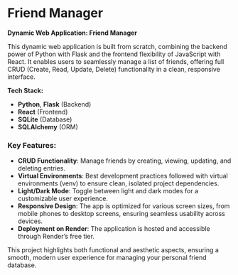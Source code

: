 
# Friend Manager
**Dynamic Web Application: Friend Manager**

This dynamic web application is built from scratch, combining the backend power of Python with Flask and the frontend flexibility of JavaScript with React. It enables users to seamlessly manage a list of friends, offering full CRUD (Create, Read, Update, Delete) functionality in a clean, responsive interface.

**Tech Stack:**
- **Python**, **Flask** (Backend)
- **React** (Frontend)
- **SQLite** (Database)
- **SQLAlchemy** (ORM)

### Key Features:
- **CRUD Functionality**: Manage friends by creating, viewing, updating, and deleting entries.
- **Virtual Environments**: Best development practices followed with virtual environments (venv) to ensure clean, isolated project dependencies.
- **Light/Dark Mode**: Toggle between light and dark modes for a customizable user experience.
- **Responsive Design**: The app is optimized for various screen sizes, from mobile phones to desktop screens, ensuring seamless usability across devices.
- **Deployment on Render**: The application is hosted and accessible through Render’s free tier.

This project highlights both functional and aesthetic aspects, ensuring a smooth, modern user experience for managing your personal friend database.
